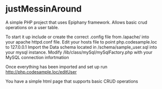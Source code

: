 justMessinAround
================

A simple PHP project that uses Epiphany framework. Allows basic crud operations on a user table. 

To start it up include or create the correct .config file from /apache/ into your apache httpd.conf file.
Edit your hosts file to point php.codesample.loc to 127.0.0.1
Import the Data schema located in /schema/sample_user.sql into your mysql instance. 
Modify /lib/class/mySql/mySqlFactory.php with your MySQL connection infortmation

Once everything has been imported and set up run http://php.codesample.loc/editUser

You have a simple html page that supports basic CRUD operations
